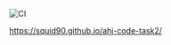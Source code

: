 ![CI](https://github.com/Squid90/ahj-code-task2/actions/workflows/web.yml/badge.svg)

https://squid90.github.io/ahj-code-task2/